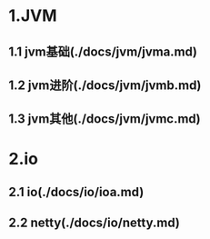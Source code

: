 # 1.JVM

##  1.1  jvm基础(./docs/jvm/jvma.md)
##  1.2  jvm进阶(./docs/jvm/jvmb.md)
##  1.3  jvm其他(./docs/jvm/jvmc.md)

# 2.io

##  2.1  io(./docs/io/ioa.md)
##  2.2  netty(./docs/io/netty.md)